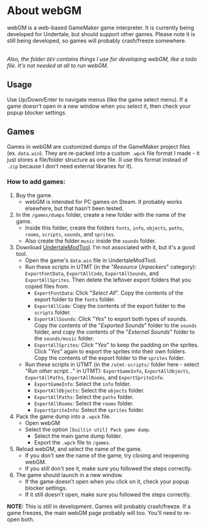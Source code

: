 # About webGM
webGM is a web-based GameMaker game interpreter.
It is currently being developed for Undertale, but should support other games.
Please note it is still being developed, so games will probably crash/freeze somewhere.

\
*Also, the folder `DEV` contains things I use for developing webGM, like a todo file. It's not needed at all to run webGM.*

## Usage
Use Up/Down/Enter to navigate menus (like the game select menu).
If a game doesn't open in a new window when you select it, then check your popup blocker settings.

## Games
Games in webGM are customized dumps of the GameMaker project files (ex. `data.win`).
They are re-packed into a custom `.wpck` file format I made - it just stores a file/folder structure as one file.
(I use this format instead of `.zip` because I don't need external libraries for it).

### How to add games:
1. Buy the game.
    - webGM is intended for PC games on Steam. It probably works elsewhere, but that hasn't been tested.
2. In the `/games/dumps` folder, create a new folder with the name of the game.
    - Inside this folder, create the folders `fonts`, `info`, `objects`, `paths`, `rooms`, `scripts`, `sounds`, and `sprites`.
    - Also create the folder `music` inside the `sounds` folder.
3. Download [UndertaleModTool](https://github.com/UnderminersTeam/UndertaleModTool). I'm not associated with it, but it's a good tool.
    - Open the game's `data.win` file in UndertaleModTool.
    - Run these scripts in UTMT (in the "*Resource Unpackers*" category): `ExportFontData`, `ExportAllCode`, `ExportAllSounds`, and `ExportAllSprites`. Then delete the leftover export folders that you copied files from.
        - `ExportFontData`: Click "*Select All*". Copy the contents of the export folder to the `fonts` folder.
        - `ExportAllCode`: Copy the contents of the export folder to the `scripts` folder.
        - `ExportAllSounds`: Click "*Yes*" to export both types of sounds. Copy the contents of the "*Exported Sounds*" folder to the `sounds` folder, and copy the contents of the "*External Sounds*" folder to the `sounds/music` folder.
        - `ExportAllSprites`: Click "*Yes*" to keep the padding on the sprites. Click "*Yes*" again to export the sprites into their own folders. Copy the contents of the export folder to the `sprites` folder.
    - Run these scripts in UTMT (in the `/utmt-scripts/` folder here - select "*Run other script...*" in UTMT): `ExportGameInfo`, `ExportAllObjects`, `ExportAllPaths`, `ExportAllRooms`, and `ExportSpriteInfo`.
        - `ExportGameInfo`: Select the `info` folder.
        - `ExportAllObjects`: Select the `objects` folder.
        - `ExportAllPaths`: Select the `paths` folder.
        - `ExportAllRooms`: Select the `rooms` folder.
        - `ExportSpriteInfo`: Select the `sprites` folder.
4. Pack the game dump into a `.wpck` file.
    - Open webGM
    - Select the option `[builtin util] Pack game dump`.
        - Select the main game dump folder.
        - Export the `.wpck` file to `/games`.
5. Reload webGM, and select the name of the game.
    - If you don't see the name of the game, try closing and reopening webGM.
    - If you still don't see it, make sure you followed the steps correctly.
6. The game should launch in a new window.
    - If the game doesn't open when you click on it, check your popup blocker settings.
    - If it still doesn't open, make sure you followed the steps correctly.

**NOTE:**
This is still in development. Games will probably crash/freeze.
If a game freezes, the main webGM page probably will too. You'll need to re-open both.

